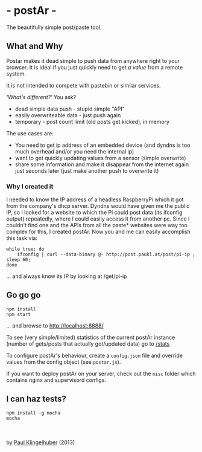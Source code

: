 # - postAr -

The beautifully simple post/paste tool.
<!--infostart-->
## What and Why

Postar makes it dead simple to push data from anywhere right to your browser.
It is ideal if you just quickly need to get *a value* from a remote system.

It is not intended to compete with pastebin or similar services. 

*'What's different?'* You ask?

* dead simple data push - stupid simple "API"
* easily overwriteable data - just push again
* temporary - post count limit (old posts get kicked), in memory

The use cases are:

* You need to get ip address of an embedded device (and dyndns is too much overhead and/or you need the internal ip)
* want to get quickly updating values from a sensor (simple overwrite)
* share some information and make it disappear from the internet again just seconds later (just make another push to overwrite it)

### Why I created it

I needed to know the IP address of a headless RaspberryPi which it got from the company's dhcp server. Dyndns would have given me the public IP, so I looked for a website to which the Pi could post data  (its ifconfig output) repeatedly, where I could easily access it from another pc.
Since I couldn't find one and the APIs from all the paste* websites were way too complex for this, I created postAr.
Now you and me can easily accomplish this task via:

	while true; do
		ifconfig | curl --data-binary @- http://post.paukl.at/post/pi-ip ; sleep 60;
	done

... and always know its IP by looking at /get/pi-ip
<!--infoend-->

## Go go go
    npm install
    npm start

... and browse to [http://localhost:8888/](http://localhost:8080/ "http://localhost:8888/") 

To see (very simple/limited) statistics of the current postAr instance (number of gets/posts that actually got/updated data) go to [/stats](http://localhost:8888/)

To configure postAr's behaviour, create a ``config.json`` file and override values from the config object (see ``postar.js``).

If you want to deploy postAr on your server, check out the ``misc`` folder which contains nginx and supervisord configs.

## I can haz tests?

	npm install -g mocha
	mocha

<br/><br/>
by [Paul Klingelhuber](http://paukl.at "Paul Klingelhuber") (2013)